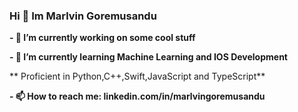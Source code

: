 ### Hi 👋 Im Marlvin Goremusandu


**- 🔭 I’m currently working on some cool stuff**


**- 🌱 I’m currently learning Machine Learning and IOS Development**


** Proficient in Python,C++,Swift,JavaScript and TypeScript**




**- 📫 How to reach me: linkedin.com/in/marlvingoremusandu**


